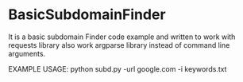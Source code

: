 # BasicSubdomainFinder

It is a basic subdomain Finder code example and written to work with requests library also work argparse library instead of command line arguments.

EXAMPLE USAGE:
python subd.py -url google.com -i keywords.txt

